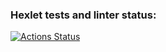 ### Hexlet tests and linter status:
[![Actions Status](https://github.com/EdZev/backend-project-lvl4/workflows/hexlet-check/badge.svg)](https://github.com/EdZev/backend-project-lvl4/actions)